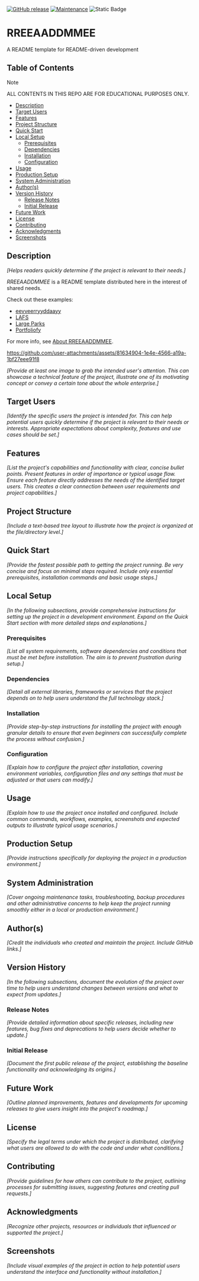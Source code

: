 <!-- markdownlint-disable MD041 -->
[![GitHub release](https://img.shields.io/github/v/release/ggeerraarrdd/rreeaaddmmee)](https://github.com/ggeerraarrdd/rreeaaddmmee/releases)
[![Maintenance](https://img.shields.io/badge/maintained-yes-green.svg)](https://github.com/ggeerraarrdd/rreeaaddmmee/graphs/commit-activity)
![Static Badge](https://img.shields.io/badge/repo-no_code-blue)
<!-- markdownlint-enable MD041 -->

# RREEAADDMMEE

A README template for README-driven development

## Table of Contents

> [!NOTE]
> ALL CONTENTS IN THIS REPO ARE FOR EDUCATIONAL PURPOSES ONLY.

* [Description](#description)
* [Target Users](#target-users)
* [Features](#features)
* [Project Structure](#project-structure)
* [Quick Start](#quick-start)
* [Local Setup](#local-setup)
  * [Prerequisites](#prerequisites)
  * [Dependencies](#dependencies)
  * [Installation](#installation)
  * [Configuration](#configuration)
* [Usage](#usage)
* [Production Setup](#production-setup)
* [System Administration](#system-administration)
* [Author(s)](#authors)
* [Version History](#version-history)
  * [Release Notes](#release-notes)
  * [Initial Release](#initial-release)
* [Future Work](#future-work)
* [License](#license)
* [Contributing](#contributing)
* [Acknowledgments](#acknowledgments)
* [Screenshots](#screenshots)

## Description

_[Helps readers quickly determine if the project is relevant to their needs.]_

_RREEAADDMMEE_ is a README template distributed here in the interest of shared needs.

Check out these examples:

* [eevveerryyddaayy](https://github.com/ggeerraarrdd/eevveerryyddaayy)
* [LAFS](https://github.com/ggeerraarrdd/lafs)
* [Large Parks](https://github.com/ggeerraarrdd/large-parks)
* [Portfoliofy](https://github.com/ggeerraarrdd/portfoliofy)

For more info, see [About RREEAADDMMEE](docs/rreeaaddmmee.md).

<https://github.com/user-attachments/assets/81634904-1e4e-4566-a19a-1bf27eee91f8>

_[Provide at least one image to grab the intended user's attention. This can showcase a technical feature of the project, illustrate one of its motivating concept or convey a certain tone about the whole enterprise.]_

## Target Users

_[Identify the specific users the project is intended for. This can help potential users quickly determine if the project is relevant to their needs or interests. Appropriate expectations about complexity, features and use cases should be set.]_

## Features

_[List the project's capabilities and functionality with clear, concise bullet points. Present features in order of importance or typical usage flow. Ensure each feature directly addresses the needs of the identified target users. This creates a clear connection between user requirements and project capabilities.]_

## Project Structure

_[Include a text-based tree layout to illustrate how the project is organized at the file/directory level.]_

## Quick Start

_[Provide the fastest possible path to getting the project running. Be very concise and focus on minimal steps required. Include only essential prerequisites, installation commands and basic usage steps.]_

## Local Setup

_[In the following subsections, provide comprehensive instructions for setting up the project in a development environment. Expand on the Quick Start section with more detailed steps and explanations.]_

### Prerequisites

_[List all system requirements, software dependencies and conditions that must be met before installation. The aim is to prevent frustration during setup.]_

### Dependencies

_[Detail all external libraries, frameworks or services that the project depends on to help users understand the full technology stack.]_

### Installation

_[Provide step-by-step instructions for installing the project with enough granular details to ensure that even beginners can successfully complete the process without confusion.]_

### Configuration

_[Explain how to configure the project after installation, covering environment variables, configuration files and any settings that must be adjusted or that users can modify.]_

## Usage

_[Explain how to use the project once installed and configured. Include common commands, workflows, examples, screenshots and expected outputs to illustrate typical usage scenarios.]_

## Production Setup

_[Provide instructions specifically for deploying the project in a production environment.]_

## System Administration

_[Cover ongoing maintenance tasks, troubleshooting, backup procedures and other administrative concerns to help keep the project running smoothly either in a local or production environment.]_

## Author(s)

_[Credit the individuals who created and maintain the project. Include GitHub links.]_

## Version History

_[In the following subsections, document the evolution of the project over time to help users understand changes between versions and what to expect from updates.]_

### Release Notes

_[Provide detailed information about specific releases, including new features, bug fixes and deprecations to help users decide whether to update.]_

### Initial Release

_[Document the first public release of the project, establishing the baseline functionality and acknowledging its origins.]_

## Future Work

_[Outline planned improvements, features and developments for upcoming releases to give users insight into the project's roadmap.]_

## License

_[Specify the legal terms under which the project is distributed, clarifying what users are allowed to do with the code and under what conditions.]_

## Contributing

_[Provide guidelines for how others can contribute to the project, outlining processes for submitting issues, suggesting features and creating pull requests.]_

## Acknowledgments

_[Recognize other projects, resources or individuals that influenced or supported the project.]_

## Screenshots

_[Include visual examples of the project in action to help potential users understand the interface and functionality without installation.]_
